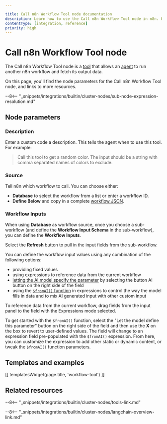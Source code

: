 ```yaml
---

title: Call n8n Workflow Tool node documentation
description: Learn how to use the Call n8n Workflow Tool node in n8n. Follow technical documentation to integrate Call n8n Workflow Tool node into your workflows.
contentType: [integration, reference]
priority: high
---
```


# Call n8n Workflow Tool node

The Call n8n Workflow Tool node is a [tool](/glossary.md#ai-tool) that allows an [agent](/glossary.md#ai-agent) to run another n8n workflow and fetch its output data. 

On this page, you'll find the node parameters for the Call n8n Workflow Tool node, and links to more resources.

--8<-- "_snippets/integrations/builtin/cluster-nodes/sub-node-expression-resolution.md"

## Node parameters

### Description

Enter a custom code a description. This tells the agent when to use this tool. For example:

> Call this tool to get a random color. The input should be a string with comma separated names of colors to exclude.

### Source

Tell n8n which workflow to call. You can choose either:

* **Database** to select the workflow from a list or enter a workflow ID.
* **Define Below** and copy in a complete [workflow JSON](/workflows/export-import.md).

### Workflow Inputs

When using **Database** as workflow source, once you choose a sub-workflow (and define the **Workflow Input Schema** in the sub-workflow), you can define the **Workflow Inputs**.

Select the **Refresh** button to pull in the input fields from the sub-workflow.

You can define the workflow input values using any combination of the following options:

* providing fixed values
* using expressions to reference data from the current workflow
* [letting the AI model specify the parameter](/advanced-ai/examples/using-the-fromai-function.md) by selecting the button AI button on the right side of the field
* using the [`$fromAI()` function](/advanced-ai/examples/using-the-fromai-function.md#use-the-fromai-function) in expressions to control the way the model fills in data and to mix AI generated input with other custom input

To reference data from the current workflow, drag fields from the input panel to the field with the Expressions mode selected.

To get started with the `$fromAI()` function, select the "Let the model define this parameter" button on the right side of the field and then use the **X** on the box to revert to user-defined values. The field will change to an expression field pre-populated with the `$fromAI()` expression. From here, you can customize the expression to add other static or dynamic content, or tweak the `$fromAI()` function parameters.

## Templates and examples

<!-- see https://www.notion.so/n8n/Pull-in-templates-for-the-integrations-pages-37c716837b804d30a33b47475f6e3780 -->
[[ templatesWidget(page.title, 'workflow-tool') ]]

## Related resources

--8<-- "_snippets/integrations/builtin/cluster-nodes/tools-link.md"

--8<-- "_snippets/integrations/builtin/cluster-nodes/langchain-overview-link.md"

